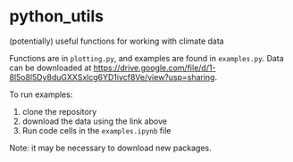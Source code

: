 # python_utils
(potentially) useful functions for working with climate data

Functions are in `plotting.py`, and examples are found in `examples.py`. Data can be downloaded at https://drive.google.com/file/d/1-8l5o8l5Dy8duGXXSxlcg6YD1ivcf8Ve/view?usp=sharing.  

To run examples:
1. clone the repository
2. download the data using the link above
3. Run code cells in the ```examples.ipynb``` file  
  
Note: it may be necessary to download new packages.

